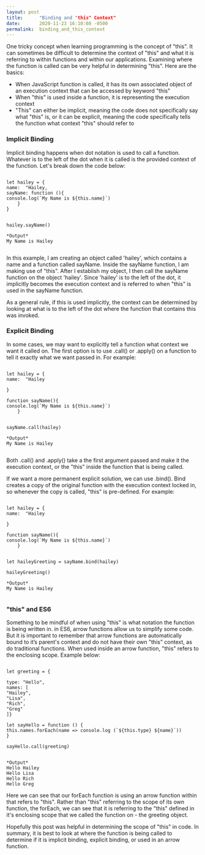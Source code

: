 ```yaml
---
layout: post
title:      "Binding and "this" Context"
date:       2020-11-23 16:10:08 -0500
permalink:  binding_and_this_context
---
```




One tricky concept when learning programming is the concept of "this". It can sometimes be difficult to determine the context of "this" and what it is referring to within functions and within our applications. Examining where the function is called can be very helpful in determining "this". Here are the basics:

* When JavaScript function is called, it has its own associated object of an execution context that can be accessed by keyword "this"
* When "this" is used inside a function, it is representing the execution context
* "This" can either be implicit, meaning the code does not specifically say what "this" is, or it can be explicit, meaning the code specifically tells the function what context "this" should refer to


### Implicit Binding
Implicit binding happens when dot notation is used to call a function. Whatever is to the left of the dot when it is called is the  provided context of the function. Let's break down the code below:

```

let hailey = {
name:  "Hailey,
sayName: function (){
console.log(`My Name is ${this.name}`)
    }
}


hailey.sayName()

*Output*
My Name is Hailey


```

In this example, I am creating an object called 'hailey', which contains a name and a function called sayName. Inside the sayName function, I am making use of "this". After I establish my object, I then call the sayName function on the object 'hailey'. Since 'hailey' is to the left of the dot, it implicitly becomes the execution context and is referred to when "this" is used in the sayName function. 

As a general rule, if this is used implicitly, the context can be determined by looking at what is to the left of the dot where the function that contains this was invoked. 

### Explicit Binding
In some cases, we may want to explicitly tell a function what context we want it called on. The first option is to use .call() or .apply() on a function to tell it exactly what we want passed in. For example:


```

let hailey = {
name:  "Hailey

}

function sayName(){
console.log(`My Name is ${this.name}`)
    }


sayName.call(hailey)

*Output*
My Name is Hailey


```

Both .call() and .apply() take a the first argument passed and make it the execution context, or the "this" inside the function that is being called. 

If we want a more permanent explicit solution, we can use .bind(). Bind creates a copy of the original function with the execution context locked in, so whenever the copy is called, "this" is pre-defined. For example:

```

let hailey = {
name:  "Hailey

}

function sayName(){
console.log(`My Name is ${this.name}`)
    }


let haileyGreeting = sayName.bind(hailey)

haileyGreeting()

*Output*
My Name is Hailey


```


### "this" and ES6
Something to be mindful of when using "this" is what notation the function is being written in. in ES6, arrow functions allow us to simplify some code. But it is important to remember that arrow functions are automatically bound to it’s parent's context and do not have their own "this" context, as do traditional functions. When used inside an arrow function, "this" refers to the enclosing scope.  Example below:

```

let greeting = {

type: "Hello",
names: [
"Hailey",
"Lisa",
"Rich",
"Greg" 
]}

let sayHello = function () {
this.names.forEach(name => console.log (`${this.type} ${name}`))
}

sayHello.call(greeting)


*Output*
Hello Hailey
Hello Lisa
Hello Rich
Hello Greg

```

Here we can see that our forEach function is using an arrow function within that refers to "this". Rather than "this" referring to the scope of its own function, the forEach, we can see that it is referring to the "this" defined in it's enclosing scope that we called the function on - the greeting object. 



Hopefully this post was helpful in determining the scope of "this" in code. In summary, it is best to look at where the function is being called to determine if it is implicit binding, explicit binding, or used in an arrow function. 

